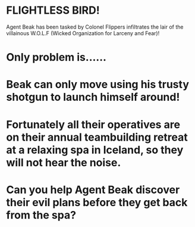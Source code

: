 ﻿# FLIGHTLESS BIRD!
Agent Beak has been tasked by Colonel Flippers infiltrates the lair of the villainous W.O.L.F (Wicked Organization for Larceny and Fear)!

# Only problem is......
# Beak can only move using his trusty shotgun to launch himself around!
 
# Fortunately all their operatives are on their annual teambuilding retreat at a relaxing spa in Iceland, so they will not hear the noise.

# Can you help Agent Beak discover their evil plans before they get back from the spa?
